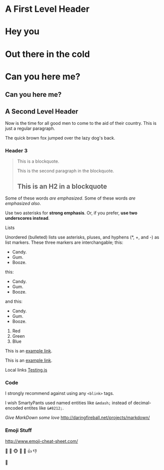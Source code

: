 A First Level Header
====================

# Hey you
# Out there in the cold
# Can you here me? 

## Can you here me? 

A Second Level Header
---------------------

Now is the time for all good men to come to
the aid of their country. This is just a
regular paragraph.

The quick brown fox jumped over the lazy
dog's back.

### Header 3

> This is a blockquote.
>
> This is the second paragraph in the blockquote.
>
> ## This is an H2 in a blockquote

Some of these words *are emphasized*.
Some of these words _are emphasized also_.

Use two asterisks for **strong emphasis**.
Or, if you prefer, __use two underscores instead__.

Lists

Unordered (bulleted) lists use asterisks, pluses, and hyphens (*, +, and -) as list markers. These three markers are interchangable; this:

*   Candy.
*   Gum.
*   Booze.

this:

+   Candy.
+   Gum.
+   Booze.

and this:

-   Candy.
-   Gum.
-   Booze.

1.  Red
2.  Green
3.  Blue

This is an [example link](http://example.com/).


This is an [example link](http://example.com/ "With a Title").

Local links [Testing.js](testing.js)

### Code

I strongly recommend against using any `<blink>` tags.

I wish SmartyPants used named entities like `&mdash;`
instead of decimal-encoded entites like `&#8212;`.


*Give MarkDown some love* <http://daringfireball.net/projects/markdown/>

### Emoji Stuff

http://www.emoji-cheat-sheet.com/

:art:
:hammer:
:monkey_face:
:horse:
:pizza:
:+1:
:-1:

:cake: